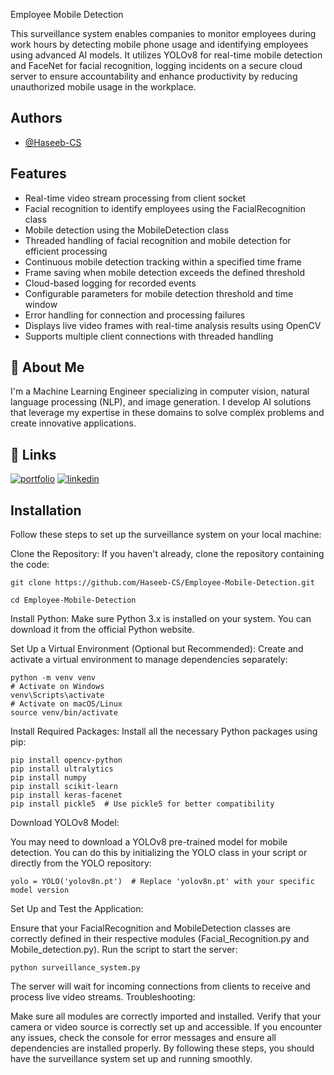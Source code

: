 Employee Mobile Detection


This surveillance system enables companies to monitor employees during work hours by detecting mobile phone usage and identifying employees using advanced AI models. It utilizes YOLOv8 for real-time mobile detection and FaceNet for facial recognition, logging incidents on a secure cloud server to ensure accountability and enhance productivity by reducing unauthorized mobile usage in the workplace.


## Authors

- [@Haseeb-CS](https://github.com/Haseeb-CS)


## Features

- Real-time video stream processing from client socket
- Facial recognition to identify employees using the FacialRecognition class
- Mobile detection using the MobileDetection class
- Threaded handling of facial recognition and mobile detection for efficient processing
- Continuous mobile detection tracking within a specified time frame
- Frame saving when mobile detection exceeds the defined threshold
- Cloud-based logging for recorded events
- Configurable parameters for mobile detection threshold and time window
- Error handling for connection and processing failures
- Displays live video frames with real-time analysis results using OpenCV
- Supports multiple client connections with threaded handling


## 🚀 About Me
I'm a Machine Learning Engineer specializing in computer vision, natural language processing (NLP), and image generation. I develop AI solutions that leverage my expertise in these domains to solve complex problems and create innovative applications.


## 🔗 Links
[![portfolio](https://img.shields.io/badge/my_portfolio-000?style=for-the-badge&logo=ko-fi&logoColor=white)](https://github.com/Haseeb-CS?tab=repositories)
[![linkedin](https://img.shields.io/badge/linkedin-0A66C2?style=for-the-badge&logo=linkedin&logoColor=white)](www.linkedin.com/in/shahhaseeb281)



## Installation

Follow these steps to set up the surveillance system on your local machine:

Clone the Repository: If you haven't already, clone the repository containing the code:

```
git clone https://github.com/Haseeb-CS/Employee-Mobile-Detection.git

cd Employee-Mobile-Detection
```
Install Python: Make sure Python 3.x is installed on your system. You can download it from the official Python website.

Set Up a Virtual Environment (Optional but Recommended): Create and activate a virtual environment to manage dependencies separately:
```
python -m venv venv
# Activate on Windows
venv\Scripts\activate
# Activate on macOS/Linux
source venv/bin/activate
```
Install Required Packages: Install all the necessary Python packages using pip:
```
pip install opencv-python
pip install ultralytics
pip install numpy
pip install scikit-learn
pip install keras-facenet
pip install pickle5  # Use pickle5 for better compatibility
```
Download YOLOv8 Model:

You may need to download a YOLOv8 pre-trained model for mobile detection. You can do this by initializing the YOLO class in your script or directly from the YOLO repository:
```
yolo = YOLO('yolov8n.pt')  # Replace 'yolov8n.pt' with your specific model version
```
Set Up and Test the Application:

Ensure that your FacialRecognition and MobileDetection classes are correctly defined in their respective modules (Facial_Recognition.py and Mobile_detection.py).
Run the script to start the server:
```
python surveillance_system.py
```
The server will wait for incoming connections from clients to receive and process live video streams.
Troubleshooting:

Make sure all modules are correctly imported and installed.
Verify that your camera or video source is correctly set up and accessible.
If you encounter any issues, check the console for error messages and ensure all dependencies are installed properly.
By following these steps, you should have the surveillance system set up and running smoothly.
    